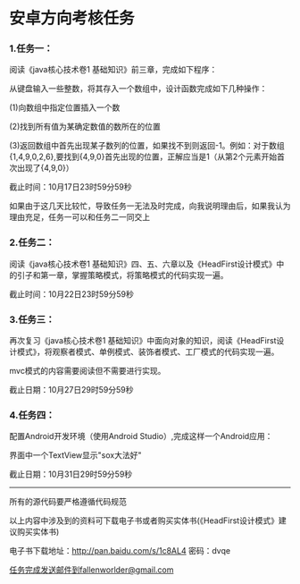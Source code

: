# 安卓方向考核任务
### 1.任务一：

阅读《java核心技术卷1 基础知识》前三章，完成如下程序：

从键盘输入一些整数，将其存入一个数组中，设计函数完成如下几种操作：

(1)向数组中指定位置插入一个数

(2)找到所有值为某确定数值的数所在的位置

(3)返回数组中首先出现某子数列的位置，如果找不到则返回-1。例如：对于数组{1,4,9,0,2,6},要找到{4,9,0}首先出现的位置，正解应当是1（从第2个元素开始首次出现了{4,9,0}）

截止时间：10月17日23时59分59秒

如果由于这几天比较忙，导致任务一无法及时完成，向我说明理由后，如果我认为理由充足，任务一可以和任务二一同交上

### 2.任务二：

阅读《java核心技术卷1 基础知识》四、五、六章以及《HeadFirst设计模式》中的引子和第一章，掌握策略模式，将策略模式的代码实现一遍。

截止时间：10月22日23时59分59秒

### 3.任务三：

再次复习《java核心技术卷1 基础知识》中面向对象的知识，阅读《HeadFirst设计模式》，将观察者模式、单例模式、装饰者模式、工厂模式的代码实现一遍。

mvc模式的内容需要阅读但不需要进行实现。

截止日期：10月27日29时59分59秒

### 4.任务四：

配置Android开发环境（使用Android Studio）,完成这样一个Android应用：

界面中一个TextView显示"sox大法好"

截止日期：10月31日29时59分59秒

---

所有的源代码要严格遵循代码规范

以上内容中涉及到的资料可下载电子书或者购买实体书(《HeadFirst设计模式》建议购买实体书)

电子书下载地址：http://pan.baidu.com/s/1c8AL4  密码：dvqe

任务完成发送邮件到fallenworlder@gmail.com
